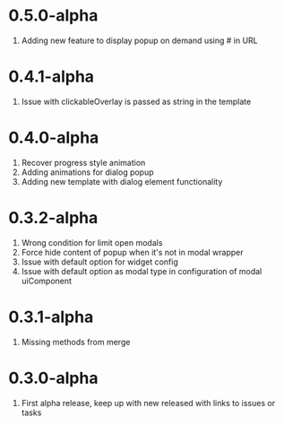 # 0.5.0-alpha
1. Adding new feature to display popup on demand using # in URL

# 0.4.1-alpha
1. Issue with clickableOverlay is passed as string in the template

# 0.4.0-alpha
1. Recover progress style animation
2. Adding animations for dialog popup
3. Adding new template with dialog element functionality

# 0.3.2-alpha
1. Wrong condition for limit open modals
2. Force hide content of popup when it's not in modal wrapper
3. Issue with default option for widget config
4. Issue with default option as modal type in configuration of modal uiComponent

# 0.3.1-alpha
1. Missing methods from merge

# 0.3.0-alpha
1. First alpha release, keep up with new released with links to issues or tasks
